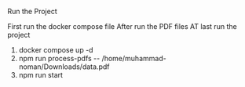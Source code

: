 Run the Project 

First run the docker compose file 
After run the PDF files 
AT last run the project 


1. docker compose up -d
2. npm run process-pdfs -- /home/muhammad-noman/Downloads/data.pdf
3. npm run start
